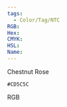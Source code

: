 ```yaml
---
tags:
  - Color/Tag/NTC
RGB:
Hex:
CMYK:
HSL:
Name:
---
```

Chestnut Rose
```palette
#CD5C5C
```
RGB
